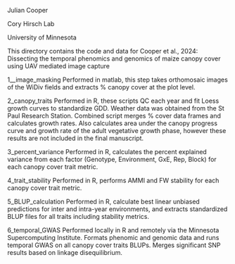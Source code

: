 Julian Cooper

Cory Hirsch Lab

University of Minnesota

This directory contains the code and data for Cooper et al., 2024: Dissecting the temporal phenomics and genomics of maize canopy cover using UAV mediated image capture

1__image_masking
Performed in matlab, this step takes orthomosaic images of the WiDiv fields and extracts % canopy cover at the plot level.

2_canopy_traits
Performed in R, these scripts QC each year and fit Loess growth curves to standardize GDD.
Weather data was obtained from the St Paul Research Station. Combined script merges % cover data frames and calculates growth rates. Also calculates area under the canopy progress curve and growth rate of the adult vegetative growth phase, however these results are not included in the final manuscript.

3_percent_variance
Performed in R, calculates the percent explained variance from each factor (Genotype, Environment, GxE, Rep, Block) for each canopy cover trait metric.

4_trait_stability
Performed in R, performs AMMI and FW stability for each canopy cover trait metric.

5_BLUP_calculation
Performed in R, calculate best linear unbiased predictions for inter and intra-year environments, and extracts standardized BLUP files for all traits including stability metrics.

6_temporal_GWAS
Performed locally in R and remotely via the Minnesota Supercomputing Institute.
Formats phenomic and genomic data and runs temporal GWAS on all canopy cover traits BLUPs. Merges significant SNP results based on linkage disequilibrium.
